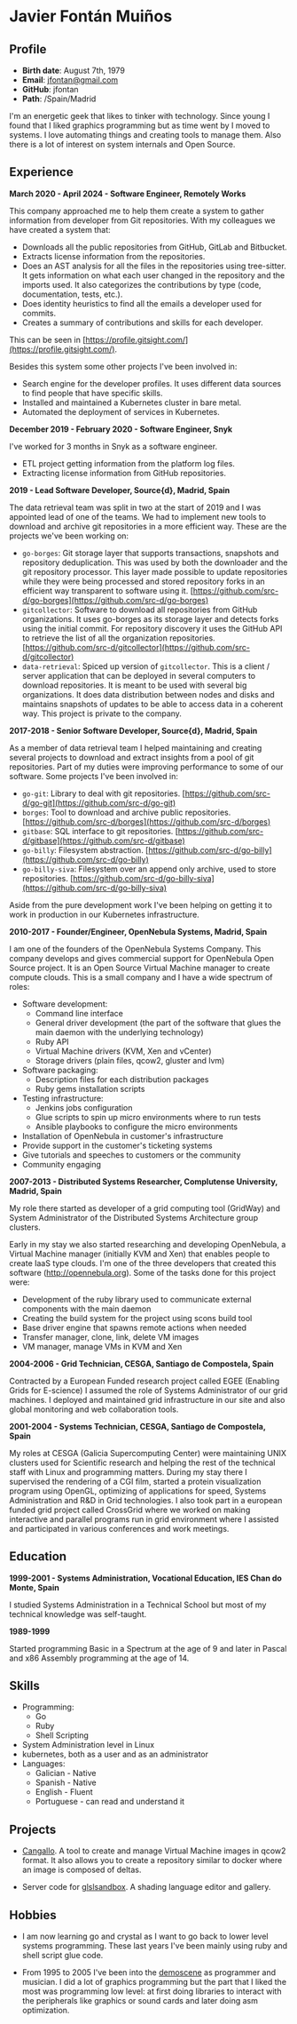 
# Javier Fontán Muiños

## Profile

* **Birth date**: August 7th, 1979
* **Email**: jfontan@gmail.com
* **GitHub**: jfontan
* **Path**: /Spain/Madrid

I'm an energetic geek that likes to tinker with technology. Since young I found that I liked graphics programming but as time went by I moved to systems. I love automating things and creating tools to manage them. Also there is a lot of interest on system internals and Open Source.


## Experience

**March 2020 - April 2024 - Software Engineer, Remotely Works**

This company approached me to help them create a system to gather information from developer from Git repositories. With my colleagues we have created a system that:

* Downloads all the public repositories from GitHub, GitLab and Bitbucket.
* Extracts license information from the repositories.
* Does an AST analysis for all the files in the repositories using tree-sitter. It gets information on what each user changed in the repository and the imports used. It also categorizes the contributions by type (code, documentation, tests, etc.).
* Does identity heuristics to find all the emails a developer used for commits.
* Creates a summary of contributions and skills for each developer.

This can be seen in [https://profile.gitsight.com/](https://profile.gitsight.com/).

Besides this system some other projects I've been involved in:

* Search engine for the developer profiles. It uses different data sources to find people that have specific skills.
* Installed and maintained a Kubernetes cluster in bare metal.
* Automated the deployment of services in Kubernetes.

**December 2019 - February 2020 - Software Engineer, Snyk**

I've worked for 3 months in Snyk as a software engineer.

* ETL project getting information from the platform log files.
* Extracting license information from GitHub repositories.

**2019 - Lead Software Developer, Source{d}, Madrid, Spain**

The data retrieval team was split in two at the start of 2019 and I was appointed lead of one of the teams. We had to implement new tools to download and archive git repositories in a more efficient way. These are the projects we've been working on:

* `go-borges`: Git storage layer that supports transactions, snapshots and repository deduplication. This was used by both the downloader and the git repository processor. This layer made possible to update repositories while they were being processed and stored repository forks in an efficient way transparent to software using it. [https://github.com/src-d/go-borges](https://github.com/src-d/go-borges)
* `gitcollector`: Software to download all repositories from GitHub organizations. It uses go-borges as its storage layer and detects forks using the initial commit. For repository discovery it uses the GitHub API to retrieve the list of all the organization repositories. [https://github.com/src-d/gitcollector](https://github.com/src-d/gitcollector)
* `data-retrieval`: Spiced up version of `gitcollector`. This is a client / server application that can be deployed in several computers to download repositories. It is meant to be used with several big organizations. It does data distribution between nodes and disks and maintains snapshots of updates to be able to access data in a coherent way. This project is private to the company.

**2017-2018 - Senior Software Developer, Source{d}, Madrid, Spain**

As a member of data retrieval team I helped maintaining and creating several projects to download and extract insights from a pool of git repositories. Part of my duties were improving performance to some of our software. Some projects I've been involved in:

* `go-git`: Library to deal with git repositories. [https://github.com/src-d/go-git](https://github.com/src-d/go-git)
* `borges`: Tool to download and archive public repositories. [https://github.com/src-d/borges](https://github.com/src-d/borges)
* `gitbase`: SQL interface to git repositories. [https://github.com/src-d/gitbase](https://github.com/src-d/gitbase)
* `go-billy`: Filesystem abstraction. [https://github.com/src-d/go-billy](https://github.com/src-d/go-billy)
* `go-billy-siva`: Filesystem over an append only archive, used to store repositories. [https://github.com/src-d/go-billy-siva](https://github.com/src-d/go-billy-siva)

Aside from the pure development work I've been helping on getting it to work in production in our Kubernetes infrastructure.

**2010-2017 - Founder/Engineer, OpenNebula Systems, Madrid, Spain**

I am one of the founders of the OpenNebula Systems Company. This company develops and gives commercial support for OpenNebula Open Source project. It is an Open Source Virtual Machine manager to create compute clouds. This is a small company and I have a wide spectrum of roles:

* Software development:
  * Command line interface
  * General driver development (the part of the software that glues the main daemon with the underlying technology)
  * Ruby API
  * Virtual Machine drivers (KVM, Xen and vCenter)
  * Storage drivers (plain files, qcow2, gluster and lvm)
* Software packaging:
  * Description files for each distribution packages
  * Ruby gems installation scripts
* Testing infrastructure:
  * Jenkins jobs configuration
  * Glue scripts to spin up micro environments where to run tests
  * Ansible playbooks to configure the micro environments
* Installation of OpenNebula in customer's infrastructure
* Provide support in the customer's ticketing systems
* Give tutorials and speeches to customers or the community
* Community engaging

**2007-2013 - Distributed Systems Researcher, Complutense University, Madrid, Spain**

My role there started as developer of a grid computing tool (GridWay) and System Administrator of the Distributed Systems Architecture group clusters.

Early in my stay we also started researching and developing OpenNebula, a Virtual Machine manager (initially KVM and Xen) that enables people to create IaaS type clouds. I'm one of the three developers that created this software (http://opennebula.org). Some of the tasks done for this project were:

* Development of the ruby library used to communicate external components with the main daemon
* Creating the build system for the project using scons build tool
* Base driver engine that spawns remote actions when needed
* Transfer manager, clone, link, delete VM images
* VM manager, manage VMs in KVM and Xen

**2004-2006 - Grid Technician, CESGA, Santiago de Compostela, Spain**

Contracted by a European Funded research project called EGEE (Enabling Grids for E-science) I assumed the role of Systems Administrator of our grid machines. I deployed and maintained grid infrastructure in our site and also global monitoring and web collaboration tools.

**2001-2004 - Systems Technician, CESGA, Santiago de Compostela, Spain**

My roles at CESGA (Galicia Supercomputing Center) were maintaining UNIX clusters used for Scientific research and helping the rest of the technical staff with Linux and programming matters. During my stay there I supervised the rendering of a CGI film, started a protein visualization program using OpenGL, optimizing of applications for speed, Systems Administration and R&D in Grid technologies. I also took part in a european funded grid project called CrossGrid where we worked on making interactive and parallel programs run in grid environment where I assisted and participated in various conferences and work meetings.


## Education

**1999-2001 - Systems Administration, Vocational Education, IES Chan do Monte, Spain**

I studied Systems Administration in a Technical School but most of my technical knowledge was self-taught.

**1989-1999**

Started programming Basic in a Spectrum at the age of 9 and later in Pascal and x86 Assembly programming at the age of 14.


## Skills

* Programming:
  * Go
  * Ruby
  * Shell Scripting
* System Administration level in Linux
* kubernetes, both as a user and as an administrator
* Languages:
  * Galician - Native
  * Spanish - Native
  * English - Fluent
  * Portuguese - can read and understand it


## Projects

* [Cangallo](https://github.com/jfontan/cangallo). A tool to create and manage Virtual Machine images in qcow2 format. It also allows you to create a repository similar to docker where an image is composed of deltas.

* Server code for [glslsandbox](http://glslsandbox.com/). A shading language editor and gallery.


## Hobbies

* I am now learning go and crystal as I want to go back to lower level systems programming. These last years I've been mainly using ruby and shell script glue code.

* From 1995 to 2005 I've been into the [demoscene](https://en.wikipedia.org/wiki/Demoscene) as programmer and musician. I did a lot of graphics programming but the part that I liked the most was programming low level: at first doing libraries to interact with the peripherals like graphics or sound cards and later doing asm optimization.
